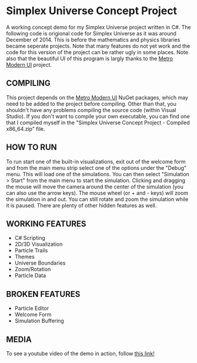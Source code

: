 # Simplex Universe Concept Project
A working concept demo for my Simplex Universe project written in C#. The following code is origional code for Simplex Universe as it was around December of 2014. This is before the mathematics and physics libraries became seperate projects. Note that many features do not yet work and the code for this version of the project can be rather ugly in some places. Note also that the beautiful UI of this program is largly thanks to the [Metro Modern UI](https://github.com/viperneo/winforms-modernui "viperneo/winforms-modernui GitHub Page") project.

## COMPILING
This project depends on the [Metro Modern UI](https://github.com/viperneo/winforms-modernui "viperneo/winforms-modernui GitHub Page") NuGet packages, which may need to be added to the project before compiling. Other than that, you shouldn't have any problems compiling the source code (within Visual Studio). If you don't want to compile your own executable, you can find one that I compiled myself in the "Simplex Universe Concept Project - Compiled x86_64.zip" file.

## HOW TO RUN
To run start one of the built-in visualizations, exit out of the welcome form and from the main menu strip select one of the options under the "Debug" menu. This will load one of the simulations. You can then select "Simulation > Start" from the main menu to start the simulation. Clicking and dragging the mouse will move the camera around the center of the simulation (you can also use the arrow keys). The mouse wheel (or + and - keys) will zoom the simulation in and out. You can still rotate and zoom the simulation while it is paused. There are plenty of other hidden features as well.

## WORKING FEATURES
* C# Scripting
* 2D/3D Visualization
* Particle Trails
* Themes
* Universe Boundaries
* Zoom/Rotation
* Particle Data

## BROKEN FEATURES
* Particle Editor
* Welcome Form
* Simulation Buffering

## MEDIA
To see a youtube video of the demo in action, follow [this link!](https://youtu.be/yT8UffjyXdU "Simplex Universe Concept Build - Feb 2015")
